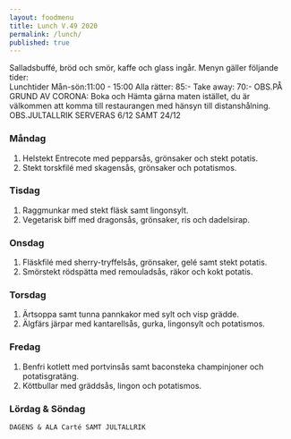 ```yaml
---
layout: foodmenu
title: Lunch V.49 2020
permalink: /lunch/
published: true
---
```

Salladsbuffé, bröd och smör, kaffe och glass ingår.
Menyn gäller följande tider:  
Lunchtider  Mån-sön:11:00 - 15:00
Alla rätter: 85:- Take away: 70:-
OBS.PÅ GRUND AV CORONA: Boka och Hämta gärna maten istället, du är välkommen att komma till restaurangen med hänsyn till distanshålning.
     OBS.JULTALLRIK SERVERAS 6/12 SAMT 24/12
                           
### Måndag
1. Helstekt Entrecote med pepparsås, grönsaker och stekt potatis.
2. Stekt torskfilé med skagensås, grönsaker och potatismos.

### Tisdag
1. Raggmunkar med stekt fläsk samt lingonsylt.
2. Vegetarisk biff med dragonsås, grönsaker, ris och dadelsirap.

### Onsdag
1. Fläskfilé med sherry-tryffelsås, grönsaker, gelé samt stekt potatis.
2. Smörstekt rödspätta med remouladsås, räkor och kokt potatis.

### Torsdag
1. Ärtsoppa samt tunna pannkakor med sylt och visp grädde. 
2. Älgfärs järpar med kantarellsås, gurka, lingonsylt och potatismos.

### Fredag
1. Benfri kotlett med portvinsås samt baconsteka champinjoner och potatisgratäng.
2. Köttbullar med gräddsås, lingon och potatismos.

   
### Lördag & Söndag
    DAGENS & ALA Carté SAMT JULTALLRIK

   
    
   
     
